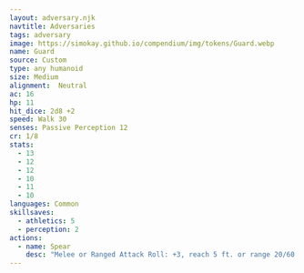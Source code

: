 ```yaml
---
layout: adversary.njk
navtitle: Adversaries
tags: adversary
image: https://simokay.github.io/compendium/img/tokens/Guard.webp
name: Guard
source: Custom
type: any humanoid
size: Medium
alignment:  Neutral
ac: 16
hp: 11
hit_dice: 2d8 +2
speed: Walk 30
senses: Passive Perception 12
cr: 1/8
stats:
  - 13
  - 12
  - 12
  - 10
  - 11
  - 10
languages: Common
skillsaves:
  - athletics: 5
  - perception: 2
actions:
  - name: Spear
    desc: "Melee or Ranged Attack Roll: +3, reach 5 ft. or range 20/60 ft. Hit: 4 (1d6 + 1) Piercing damage."
---
```

